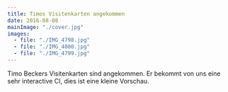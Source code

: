 ```yaml
---
title: Timos Visitenkarten angekommen
date: 2016-08-08
mainImage: "./cover.jpg"
images:
  - file: "./IMG_4798.jpg"
  - file: "./IMG_4800.jpg"
  - file: "./IMG_4799.jpg"
---
```


Timo Beckers Visitenkarten sind angekommen. Er bekommt von uns eine sehr interactive CI, dies ist eine kleine Vorschau.
